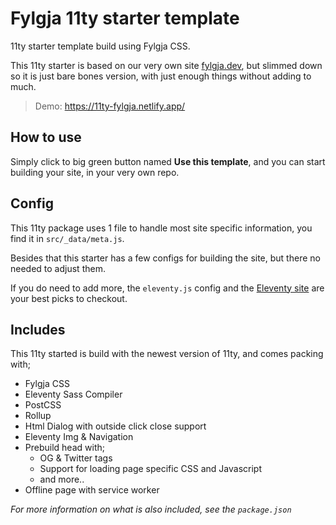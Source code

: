# Fylgja 11ty starter template

11ty starter template build using Fylgja CSS.

This 11ty starter is based on our very own site [fylgja.dev](https://fylgja.dev/),
but slimmed down so it is just bare bones version,
with just enough things without adding to much.

> Demo: https://11ty-fylgja.netlify.app/

## How to use

Simply click to big green button named **Use this template**,
and you can start building your site,
in your very own repo.

## Config

This 11ty package uses 1 file to handle most site specific information,
you find it in `src/_data/meta.js`.

Besides that this starter has a few configs for building the site,
but there no needed to adjust them.

If you do need to add more,
the `eleventy.js` config and the [Eleventy site](https://www.11ty.dev/) are your best picks to checkout.

## Includes

This 11ty started is build with the newest version of 11ty, 
and comes packing with;

- Fylgja CSS
- Eleventy Sass Compiler
- PostCSS
- Rollup
- Html Dialog with outside click close support
- Eleventy Img & Navigation
- Prebuild head with;
  - OG & Twitter tags
  - Support for loading page specific CSS and Javascript
  - and more..
- Offline page with service worker

_For more information on what is also included,_
_see the `package.json`_
